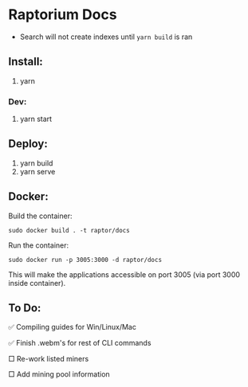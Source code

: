 # Raptorium Docs

- Search will not create indexes until `yarn build` is ran

## Install:

1. yarn

### Dev:

1. yarn start

## Deploy:

1. yarn build
2. yarn serve

## Docker:

Build the container:

```sudo docker build . -t raptor/docs```

Run the container:

```sudo docker run -p 3005:3000 -d raptor/docs```

This will make the applications accessible on port 3005 (via port 3000 inside container).

## To Do:

✅ Compiling guides for Win/Linux/Mac

✅ Finish .webm's for rest of CLI commands

 □ Re-work listed miners

 □ Add mining pool information

